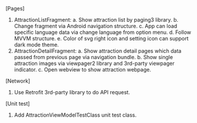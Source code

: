 [Pages]
1. AttractionListFragment:
  a. Show attraction list by paging3 library.
  b. Change fragment via Android navigation structure.
  c. App can load specific language data via change language from option menu.
  d. Follow MVVM structure.
  e. Color of svg right icon and setting icon can support dark mode theme.
2. AttractionDetailFragment:
  a. Show attraction detail pages which data passed from previous page via navigation bundle.
  b. Show single attraction images via viewpager2 library and 3rd-party viewpager indicator.
  c. Open webview to show attraction webpage.

[Network]
1. Use Retrofit 3rd-party library to do API request.

[Unit test]
1. Add AttractionViewModelTestClass unit test class.